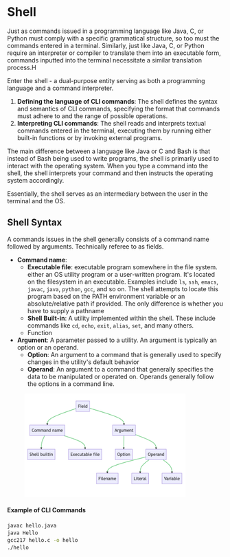 # Shell

Just as commands issued in a programming language like Java, C, or Python must comply with a specific grammatical structure, so too must the commands entered in a terminal. Similarly, just like Java, C, or Python require an interpreter or compiler to translate them into an executable form, commands inputted into the terminal necessitate a similar translation process.H

Enter the shell - a dual-purpose entity serving as both a programming language and a command interpreter.

1. **Defining the language of CLI commands**: The shell defines the syntax and semantics of CLI commands, specifying the format that commands must adhere to and the range of possible operations.
2. **Interpreting CLI commands**: The shell reads and interprets textual commands entered in the terminal, executing them by running either built-in functions or by invoking external programs.

The main difference between a language like Java or C and Bash is that instead of Bash being used to write programs, the shell is primarily used to interact with the operating system. When you type a command into the shell, the shell interprets your command and then instructs the operating system accordingly.

Essentially, the shell serves as an intermediary between the user in the terminal and the OS.

## Shell Syntax

A commands issues in the shell generally consists of a command name followed by arguments. Technically referee to as fields.

* **Command name**:
  * **Executable file**: executable program somewhere in the file system. either an OS utility program or a user-written program. It's located on the filesystem in an executable. Examples include `ls`, `ssh`, `emacs`, `javac`, `java`, `python`, `gcc`, and so on. The shell attempts to locate this program based on the PATH environment variable or an absolute/relative path if provided. The only difference is whether you have to supply a pathname
  * **Shell Built-in**: A utility implemented within the shell. These include commands like `cd`, `echo`, `exit`, `alias`, `set`, and many others.
  * Function
* **Argument**: A parameter passed to a utility. An argument is typically an option or an operand.
  * **Option**: An argument to a command that is generally used to specify changes in the utility's default behavior
  * **Operand**: An argument to a command that generally specifies the data to be manipulated or operated on. Operands generally follow the options in a command line.

<figure><img src="../.gitbook/assets/Screenshot 2023-05-19 at 4.10.11 PM.png" alt="" width="375"><figcaption></figcaption></figure>

#### Example of CLI Commands

```bash
javac hello.java
java Hello
gcc217 hello.c -o hello
./hello
```
